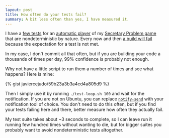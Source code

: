 ```yaml
---
layout: post
title: How often do your tests fail?
summary: A bit less often than yes, I have measured it.
---
```


I have a [few tests][tests] for an [automatic player][autoplayer] of my
[Secretary Problem game][game] that are nondeterministic by nature.
Every now and then [a build will fail][failedbuild] because the expectation for a test
is not met.

In my case, I don't commit all that often, but if you are building your
code a thousands of times per day, 99% confidence is probably not enough.

Why not have a little script to run them a number of times and see
what happens? Here is mine:

{% gist javiercejudo/59b23a3b3a4cd4a805d9 %}

Then I simply use it by running `./test-loop.sh 100` and wait for the
notification. If you are not on Ubuntu, you can replace
[`notify-send`][notifysend] with your notification tool of choice. You
don't need to do this often, but if you find your tests failing here and
there, better measure how often they actually fail.

My test suite takes about ~3 seconds to complete, so I can leave run it
running few hundred times without wanting to die, but for bigger suites
you probably want to avoid nondeterministic tests altogether.

[tests]: https://github.com/javiercejudo/javiercejudo.com/blob/v1.2.7/tests/unit/SecretaryProblemSpec.js#L45-L85
[autoplayer]: https://github.com/javiercejudo/javiercejudo.com/blob/v1.2.7/js/controllers/SecretaryProblemCtrl.js#L343-L396
[game]: http://www.javiercejudo.com/#!/game
[failedbuild]: https://travis-ci.org/javiercejudo/javiercejudo.com/jobs/31416173
[notifysend]: http://manpages.ubuntu.com/manpages/gutsy/man1/notify-send.1.html
